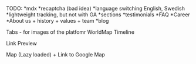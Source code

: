 TODO:
 *mdx
 *recaptcha (bad idea)
*language switching English, Swedish
*lightweight tracking, but not with GA
 *sections
    *testimonials
    *FAQ
    *Career
    *About us + history + values + team
    *blog

Tabs - for images of the platfomr
WorldMap
Timeline

Link Preview

Map (Lazy loaded) + Link to Google Map